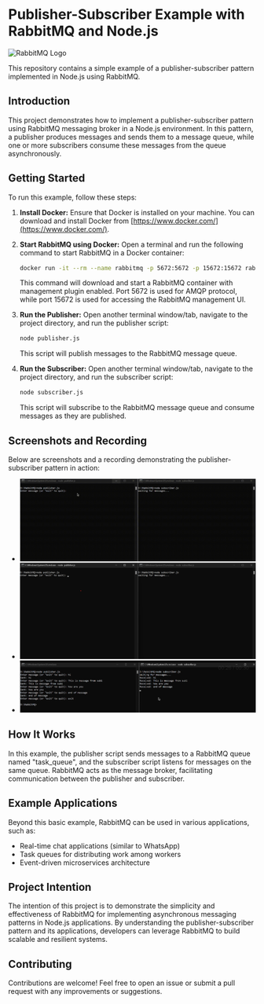 # Publisher-Subscriber Example with RabbitMQ and Node.js

![RabbitMQ Logo](https://www.vectorlogo.zone/logos/rabbitmq/rabbitmq-ar21.svg)

This repository contains a simple example of a publisher-subscriber pattern implemented in Node.js using RabbitMQ.

## Introduction

This project demonstrates how to implement a publisher-subscriber pattern using RabbitMQ messaging broker in a Node.js environment. In this pattern, a publisher produces messages and sends them to a message queue, while one or more subscribers consume these messages from the queue asynchronously.

## Getting Started

To run this example, follow these steps:

1. **Install Docker:** Ensure that Docker is installed on your machine. You can download and install Docker from [https://www.docker.com/](https://www.docker.com/).

2. **Start RabbitMQ using Docker:** Open a terminal and run the following command to start RabbitMQ in a Docker container:

    ```bash
    docker run -it --rm --name rabbitmq -p 5672:5672 -p 15672:15672 rabbitmq:3.13-management
    ```

    This command will download and start a RabbitMQ container with management plugin enabled. Port 5672 is used for AMQP protocol, while port 15672 is used for accessing the RabbitMQ management UI.

3. **Run the Publisher:** Open another terminal window/tab, navigate to the project directory, and run the publisher script:

    ```bash
    node publisher.js
    ```

    This script will publish messages to the RabbitMQ message queue.

4. **Run the Subscriber:** Open another terminal window/tab, navigate to the project directory, and run the subscriber script:

    ```bash
    node subscriber.js
    ```

    This script will subscribe to the RabbitMQ message queue and consume messages as they are published.

## Screenshots and Recording

Below are screenshots and a recording demonstrating the publisher-subscriber pattern in action:

- ![Watch Recording](Recording_Pub_Sub_1.gif)
- ![Screenshot 1](Screenshot_Pub_Sub_1.png)
- ![Screenshot 2](Screenshot_Pub_Sub_2.png)

## How It Works

In this example, the publisher script sends messages to a RabbitMQ queue named "task_queue", and the subscriber script listens for messages on the same queue. RabbitMQ acts as the message broker, facilitating communication between the publisher and subscriber.

## Example Applications

Beyond this basic example, RabbitMQ can be used in various applications, such as:

- Real-time chat applications (similar to WhatsApp)
- Task queues for distributing work among workers
- Event-driven microservices architecture

## Project Intention

The intention of this project is to demonstrate the simplicity and effectiveness of RabbitMQ for implementing asynchronous messaging patterns in Node.js applications. By understanding the publisher-subscriber pattern and its applications, developers can leverage RabbitMQ to build scalable and resilient systems.

## Contributing

Contributions are welcome! Feel free to open an issue or submit a pull request with any improvements or suggestions.